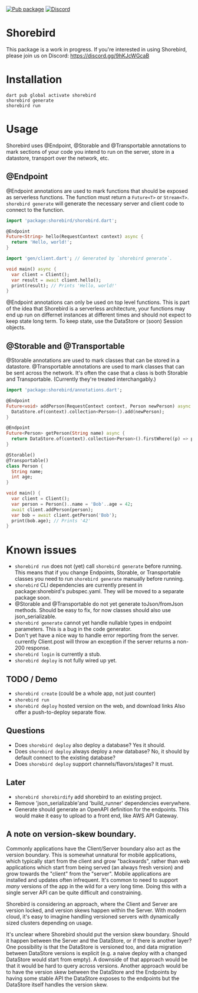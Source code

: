 [![Pub package](https://img.shields.io/pub/v/shorebird.svg)](https://pub.dev/packages/shorebird)
[![Discord](https://dcbadge.vercel.app/api/server/9hKJcWGcaB)](https://discord.gg/9hKJcWGcaB)

# Shorebird

This package is a work in progress.  If you're interested in using Shorebird,
please join us on Discord: https://discord.gg/9hKJcWGcaB

# Installation

```
dart pub global activate shorebird
shorebird generate
shorebird run
```

# Usage

Shorebird uses @Endpoint, @Storable and @Transportable annotations to mark
sections of your code you intend to run on the server, store in a datastore,
transport over the network, etc.

## @Endpoint

@Endpoint annotations are used to mark functions that should be exposed
as serverless functions.  The function must return a `Future<T>` or `Stream<T>`.
`shorebird generate` will generate the necessary server and client code
to connect to the function.

```dart
import 'package:shorebird/shorebird.dart';

@Endpoint
Future<String> hello(RequestContext context) async {
  return 'Hello, world!';
}

import 'gen/client.dart'; // Generated by `shorebird generate`.

void main() async {
  var client = Client();
  var result = await client.hello();
  print(result); // Prints 'Hello, world!'
}
```

@Endpoint annotations can only be used on top level functions. This is part
of the idea that Shorebird is a serverless architecture, your functions
may end up run on differnet instances at different times and should not expect
to keep state long term.  To keep state, use the DataStore or (soon) Session
objects.

## @Storable and @Transportable

@Storable annotations are used to mark classes that can be stored in a
datastore.
@Transportable annotations are used to mark classes that can be sent across
the network.  It's often the case that a class is both Storable and
Transportable.  (Currently they're treated interchangably.)

```dart
import 'package:shorebird/annotations.dart';

@Endpoint
Future<void> addPerson(RequestContext context, Person newPerson) async {
  DataStore.of(context).collection<Person>().add(newPerson);
}

@Endpoint
Future<Person> getPerson(String name) async {
  return DataStore.of(context).collection<Person>().firstWhere((p) => p.name == name);
}

@Storable()
@Transportable()
class Person {
  String name;
  int age;
}

void main() {
  var client = Client();
  var person = Person()..name = 'Bob'..age = 42;
  await client.addPerson(person);
  var bob = await client.getPerson('Bob');
  print(bob.age); // Prints '42'
}
```

# Known issues
- `shorebird run` does not (yet) call `shorebird generate` before running.
  This means that if you change Endpoints, Storable, or Transportable classes
  you need to run `shorebird generate` manually before running.
- `shorebird` CLI dependencies are currently present in package:shorebird's
  pubspec.yaml.  They will be moved to a separate package soon.
- @Storable and @Transportable do not yet generate toJson/fromJson methods.
  Should be easy to fix, for now classes should also use json_serializable.
- `shorebird generate` cannot yet handle nullable types in endpoint
  parameters.  This is a bug in the code generator.
- Don't yet have a nice way to handle error reporting from the server.
  currently Client.post will throw an exception if the server returns
  a non-200 response.
- `shorebird login` is currently a stub.
- `shorebird deploy` is not fully wired up yet.

## TODO / Demo
* `shorebird create` (could be a whole app, not just counter)
* `shorebird run`
* `shorebird deploy`
  hosted version on the web, and download links
  Also offer a push-to-deploy separate flow.

## Questions
* Does `shorebird deploy` also deploy a database?  Yes it should.
* Does `shorebird deploy` always deploy a *new* database?  No, it should
  by default connect to the existing database?
* Does `shorebird deploy` support channels/flavors/stages?  It must.

## Later
* `shorebird shorebirdify` add shorebird to an existing project.
* Remove 'json_serializable'and 'build_runner' dependencies everywhere.
* Generate should generate an OpenAPI definition for the endpoints.
  This would make it easy to upload to a front end, like AWS API Gateway.

## A note on version-skew boundary.
Commonly applications have the Client/Server boundary also act as the version
boundary.  This is somewhat unnatural for mobile applications, which typically
start from the client and grow "backwards", rather than web applications which
start from being served (an always fresh version) and grow towards the "client"
from the "server".  Mobile applications are installed and updates often
infrequent.  It's common to need to support *many* versions of the app in the
wild for a very long time.  Doing this with a single server API can be quite
difficult and constraining.

Shorebird is considering an approach, where the Client and Server are version
locked, and version skews happen within the Server. With modern cloud, it's easy
to imagine handling versioned servers with dynamically sized clusters depending
on usage.

It's unclear where Shorebird should put the version skew boundary.  Should it
happen between the Server and the DataStore, or if there is another layer?  One
possibility is that the DataStore is versioned too, and data migration between
DataStore versions is explicit (e.g. a naive deploy with a changed DataStore
would start from empty).  A downside of that approach would be that it would be
hard to query across versions. Another approach would be to have the version
skew between the DataStore and the Endpoints by having some stable API the
DataStore exposes to the endpoints but the DataStore itself handles the version
skew.